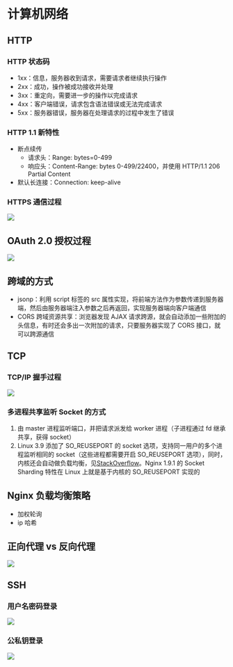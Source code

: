 # 计算机网络
## HTTP
### HTTP 状态码
- 1xx：信息，服务器收到请求，需要请求者继续执行操作
- 2xx：成功，操作被成功接收并处理
- 3xx：重定向，需要进一步的操作以完成请求
- 4xx：客户端错误，请求包含语法错误或无法完成请求
- 5xx：服务器错误，服务器在处理请求的过程中发生了错误

### HTTP 1.1 新特性
- 断点续传
  - 请求头：Range: bytes=0-499
  - 响应头：Content-Range: bytes 0-499/22400，并使用 HTTP/1.1 206 Partial Content
- 默认长连接：Connection: keep-alive

### HTTPS 通信过程
![](http://zia-wiki.oss-cn-hangzhou.aliyuncs.com/18-11-3/4710422.jpg)

## OAuth 2.0 授权过程
![](http://zia-wiki.oss-cn-hangzhou.aliyuncs.com/18-11-3/33675492.jpg)

## 跨域的方式
- jsonp：利用 script 标签的 src 属性实现，将前端方法作为参数传递到服务器端，然后由服务器端注入参数之后再返回，实现服务器端向客户端通信
- CORS 跨域资源共享：浏览器发现 AJAX 请求跨源，就会自动添加一些附加的头信息，有时还会多出一次附加的请求，只要服务器实现了 CORS 接口，就可以跨源通信

## TCP
### TCP/IP 握手过程
![](http://zia-wiki.oss-cn-hangzhou.aliyuncs.com/18-11-3/22850149.jpg)

### 多进程共享监听 Socket 的方式
1. 由 master 进程监听端口，并把请求派发给 worker 进程（子进程通过 fd 继承共享，获得 socket）
2. Linux 3.9 添加了 SO_REUSEPORT 的 socket 选项，支持同一用户的多个进程监听相同的 socket（这些进程都需要开启 SO_REUSEPORT 选项），同时，内核还会自动做负载均衡，见[StackOverflow](https://stackoverflow.com/questions/14388706/how-do-so-reuseaddr-and-so-reuseport-differ)。Nginx 1.9.1 的 Socket Sharding 特性在 Linux 上就是基于内核的 SO_REUSEPORT 实现的

## Nginx 负载均衡策略
- 加权轮询
- ip 哈希

## 正向代理 vs 反向代理
![](http://zia-wiki.oss-cn-hangzhou.aliyuncs.com/18-11-3/42325861.jpg)

## SSH
### 用户名密码登录
![](http://zia-wiki.oss-cn-hangzhou.aliyuncs.com/18-11-3/38206059.jpg)

### 公私钥登录
![](http://zia-wiki.oss-cn-hangzhou.aliyuncs.com/18-11-3/64365374.jpg)